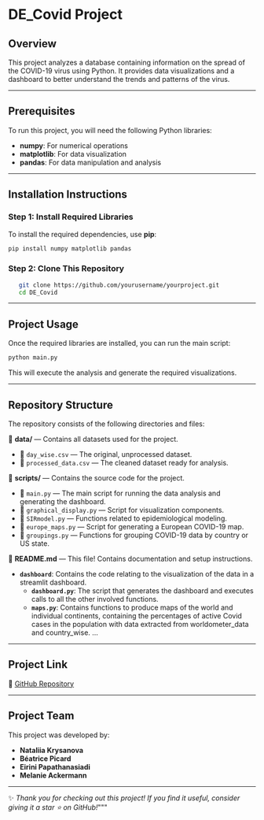 # DE_Covid Project

## Overview
This project analyzes a database containing information on the spread of the COVID-19 virus using Python. It provides data visualizations and a dashboard to better understand the trends and patterns of the virus.

---

## Prerequisites
To run this project, you will need the following Python libraries:

- **numpy**: For numerical operations
- **matplotlib**: For data visualization
- **pandas**: For data manipulation and analysis

---

## Installation Instructions
### Step 1: Install Required Libraries
To install the required dependencies, use **pip**:
```bash
pip install numpy matplotlib pandas
```

### Step 2: Clone This Repository
```bash
   git clone https://github.com/yourusername/yourproject.git
   cd DE_Covid
```

---

## Project Usage
Once the required libraries are installed, you can run the main script:
```bash
python main.py
```
This will execute the analysis and generate the required visualizations.

---

## Repository Structure
The repository consists of the following directories and files:


📂 **data/** — Contains all datasets used for the project.
   - 📄 `day_wise.csv` — The original, unprocessed dataset.
   - 📄 `processed_data.csv` — The cleaned dataset ready for analysis.

📂 **scripts/** — Contains the source code for the project.
   - 📄 `main.py` — The main script for running the data analysis and generating the dashboard.
   - 📄 `graphical_display.py` — Script for visualization components.
   - 📄 `SIRmodel.py` — Functions related to epidemiological modeling.
   - 📄 `europe_maps.py` — Script for generating a European COVID-19 map.
   - 📄 `groupings.py` — Functions for grouping COVID-19 data by country or US state.

📄 **README.md** — This file! Contains documentation and setup instructions.

- **`dashboard`**: Contains the code relating to the visualization of the data in a streamlit dashboard.
   - **`dashboard.py`**: The script that generates the dashboard and executes calls to all the other involved functions.
   - **`maps.py`**: Contains functions to produce maps of the world and individual continents, containing the percentages of active Covid cases in the population with data extracted from worldometer_data and country_wise.
...
---

## Project Link
🔗 [GitHub Repository](https://github.com/beatricepicard/DE_covid)

---

## Project Team
This project was developed by:
- **Nataliia Krysanova**
- **Béatrice Picard**
- **Eirini Papathanasiadi**
- **Melanie Ackermann**

---

✨ *Thank you for checking out this project! If you find it useful, consider giving it a star ⭐ on GitHub!*"""